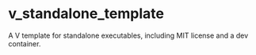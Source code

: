 # v_standalone_template
A V template for standalone executables, including MIT license and a dev container.
